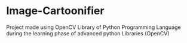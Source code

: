 # Image-Cartoonifier
Project made using OpenCV Library of Python Programming Language during the learning phase of advanced python Libraries (OpenCV)
